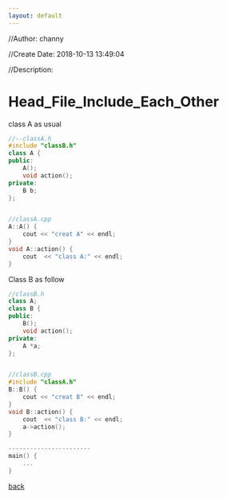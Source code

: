 ```yaml
---
layout: default
---
```


//Author: channy

//Create Date: 2018-10-13 13:49:04

//Description: 

# Head_File_Include_Each_Other

class A as usual
```c++
//--classA.h 
#include "classB.h"
class A {
public:
    A();
    void action();
private:
    B b;
};


//classA.cpp
A::A() {
    cout << "creat A" << endl;
}
void A::action() {
    cout  << "class A:" << endl;
}
```

Class B as follow
```c++
//classB.h
class A;
class B {
public:
    B();
    void action();
private:
    A *a;
};


//classB.cpp
#include "classA.h"
B::B() {
    cout << "creat B" << endl;
}
void B::action() {
    cout  << "class B:" << endl;
    a->action();
}

-----------------------
main() {
    ...
}
```


[back](./)

